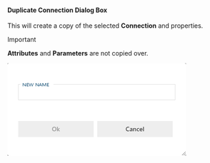 #### Duplicate Connection Dialog Box

This will create a copy of the selected **Connection** and properties.

> [!IMPORTANT]
> **Attributes** and **Parameters** are not copied over.

![Duplicate Table Dialog Box -mtb-20-border-image](images/bimlflex-app-dialog-duplicate-connection.png "Duplicate Table Dialog Box")
